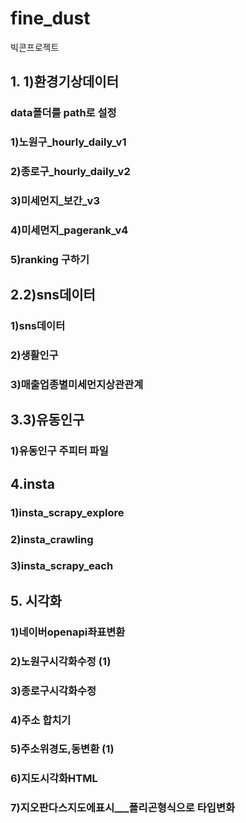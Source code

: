# fine_dust
빅콘프로젝트
## 1. 1)환경기상데이터
### data폴더를 path로 설정
### 1)노원구_hourly_daily_v1
### 2)종로구_hourly_daily_v2
### 3)미세먼지_보간_v3
### 4)미세먼지_pagerank_v4
### 5)ranking 구하기
## 2.2)sns데이터
### 1)sns데이터
### 2)생활인구
### 3)매출업종별미세먼지상관관계
## 3.3)유동인구
### 1)유동인구 주피터 파일
## 4.insta
### 1)insta_scrapy_explore
### 2)insta_crawling
### 3)insta_scrapy_each
## 5. 시각화
### 1)네이버openapi좌표변환
### 2)노원구시각화수정 (1)
### 3)종로구시각화수정
### 4)주소 합치기
### 5)주소위경도,동변환 (1)
### 6)지도시각화HTML
### 7)지오판다스지도에표시___폴리곤형식으로 타입변화

